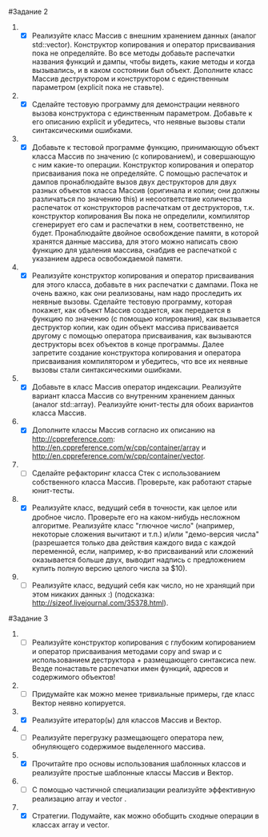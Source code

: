 #Задание 2
1.  - [x] Реализуйте класс Массив с внешним хранением данных (аналог std::vector). Конструктор копирования и оператор присваивания пока не определяйте. Во все методы добавьте распечатки названия функций и дампы, чтобы видеть, какие методы и когда вызывались, и в каком состоянии был объект. Дополните класс Массив деструктором и конструктором с единственным параметром (explicit пока не ставьте).

2.  - [x] Сделайте тестовую программу для демонстрации неявного вызова конструктора с единственным параметром. Добавьте к его описанию explicit и убедитесь, что неявные вызовы стали синтаксическими ошибками.

3.  - [x] Добавьте к тестовой программе функцию, принимающую объект класса Массив по значению (с копированием), и совершающую с ним какие-то операции. Конструктор копирования и оператор присваивания пока не определяйте. С помощью распечаток и дампов пронаблюдайте вызов двух деструкторов для двух разных объектов класса Массив (оригинала и копии; они должны различаться по значению this) и несоответствие количества распечаток от конструкторов распечаткам от деструкторов, т.к. конструктор копирования Вы пока не определили, компилятор сгенерирует его сам и распечатки в нем, соответственно, не будет. Пронаблюдайте двойное освобождение памяти, в которой хранятся данные массива, для этого можно написать свою функцию для удаления массива, снабдив ее распечаткой с указанием адреса освобождаемой памяти.

4.  - [x] Реализуйте конструктор копирования и оператор присваивания для этого класса, добавьте в них распечатки с дампами. Пока не очень важно, как они реализованы, нам надо проследить их неявные вызовы. Сделайте тестовую программу, которая покажет, как объект Массив создается, как передается в функцию по значению (с помощью копирования), как вызывается деструктор копии, как один объект массива присваивается другому с помощью оператора присваивания, как вызываются деструкторы всех объектов в конце программы. Далее запретите создание конструктора копирования и оператора присваивания компилятором и убедитесь, что все их неявные вызовы стали синтаксическими ошибками.

5.  - [x] Добавьте в класс Массив оператор индексации. Реализуйте вариант класса Массив со внутренним хранением данных (аналог std::array). Реализуйте юнит-тесты для обоих вариантов класса Массив.

6.  - [x] Дополните классы Массив согласно их описанию на http://cppreference.com: http://en.cppreference.com/w/cpp/container/array и http://en.cppreference.com/w/cpp/container/vector.

6.  - [ ] Сделайте рефакторинг класса Стек с использованием собственного класса Массив. Проверьте, как работают старые юнит-тесты.

7. - [x] Реализуйте класс, ведущий себя в точности, как целое или дробное число. Проверьте его на каком-нибудь несложном алгоритме. Реализуйте класс "глючное число" (например, некоторые сложения вычитают и т.п.) и/или "демо-версия числа" (разрешается только два действия каждого вида с каждой переменной, если, например, к-во присваиваний или сложений оказывается больше двух, выводит надпись с предложением купить полную версию целого числа за $10).

8. - [ ] Реализуйте класс, ведущий себя как число, но не хранящий при этом никаких данных :) (подсказка: http://sizeof.livejournal.com/35378.html).

#Задание 3
1. - [ ] Реализуйте конструктор копирования с глубоким копированием и оператор присваивания методами copy and swap и с использованием деструктора + размещающего синтаксиса new. Везде понаставьте распечатки имен функций, адресов и содержимого объектов!

2. - [ ] Придумайте как можно менее тривиальные примеры, где класс Вектор неявно копируется.

3. - [x] Реализуйте итератор(ы) для классов Массив и Вектор.

4. - [ ] Реализуйте перегрузку размещающего оператора new, обнуляющего содержимое выделенного массива.

5. - [x] Прочитайте про основы использования шаблонных классов и реализуйте простые шаблонные классы Массив и Вектор.

6. - [ ] С помощью частичной специализации реализуйте эффективную реализацию array <bool> и vector <bool>.

7. - [x]  Стратегии. Подумайте, как можно обобщить сходные операции в классах array и vector.

